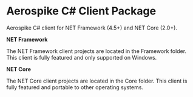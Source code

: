 Aerospike C# Client Package
===========================

Aerospike C# client for NET Framework (4.5+) and NET Core (2.0+).

**NET Framework**

The NET Framework client projects are located in the Framework folder. 
This client is fully featured and only supported on Windows.

**NET Core**

The NET Core client projects are located in the Core folder.
This client is fully featured and portable to other operating systems.

